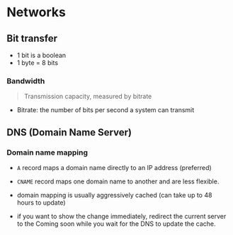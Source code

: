 # Networks

## Bit transfer

- 1 bit is a boolean
- 1 byte = 8 bits

### Bandwidth
> Transmission capacity, measured by bitrate

- Bitrate: the number of bits per second a system can transmit

## DNS (Domain Name Server)

### Domain name mapping

- `A` record maps a domain name directly to an IP address (preferred)
- `CNAME` record maps one domain name to another and are less flexible.

- domain mapping is usually aggressively cached (can take up to 48 hours to update)
- if you want to show the change immediately, redirect the current server to the Coming soon while you wait for the DNS to update the cache.



